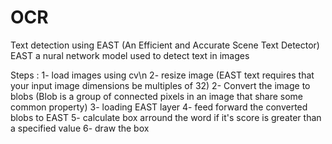 # OCR
Text detection using EAST (An Efficient and Accurate Scene Text Detector)
EAST a nural network model used to detect text in images

Steps :
    1- load images using cv\n
    2- resize image (EAST text requires that your input image dimensions be multiples of 32)
    2- Convert the image to blobs (Blob is a group of connected pixels in an image that share some common property)
    3- loading EAST layer
    4- feed forward the converted blobs to EAST
    5- calculate box arround the word if it's score is greater than a specified value
    6- draw the box
